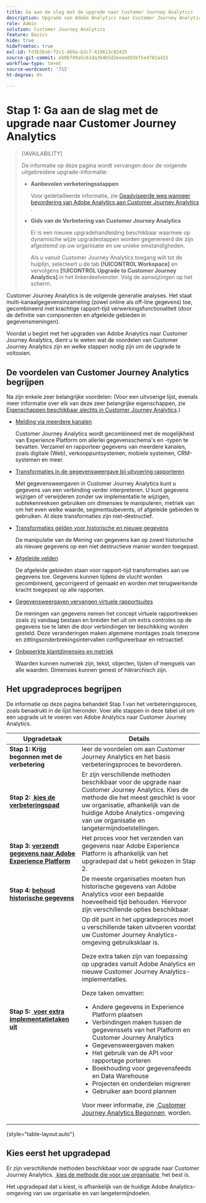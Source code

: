 ```yaml
---
title: Ga aan de slag met de upgrade naar Customer Journey Analytics
description: Upgrade van Adobe Analytics naar Customer Journey Analytics plannen
role: Admin
solution: Customer Journey Analytics
feature: Basics
hide: true
hidefromtoc: true
exl-id: fd3b36ab-72c1-469a-b2c7-419813c82425
source-git-commit: eb9b749a5c61da3b4b5d2eeeed93bf5e4702a415
workflow-type: tm+mt
source-wordcount: '715'
ht-degree: 0%

---
```


# Stap 1: Ga aan de slag met de upgrade naar Customer Journey Analytics

>[!AVAILABILITY]
>
>De informatie op deze pagina wordt vervangen door de volgende uitgebreidere upgrade-informatie: <ul><li>**Aanbevolen verbeteringsstappen**<p>Voor gedetailleerde informatie, zie [&#x200B; Geadviseerde weg wanneer bevordering van Adobe Analytics aan Customer Journey Analytics &#x200B;](/help/getting-started/cja-upgrade/cja-upgrade-recommendations.md).</p></li><li>**Gids van de Verbetering van Customer Journey Analytics**<p>Er is een nieuwe upgradehandleiding beschikbaar waarmee op dynamische wijze upgradestappen worden gegenereerd die zijn afgestemd op uw organisatie en uw unieke omstandigheden.</p><p>Als u vanuit Customer Journey Analytics toegang wilt tot de hulplijn, selecteert u de tab **[!UICONTROL Workspace]** en vervolgens **[!UICONTROL Upgrade to Customer Journey Analytics]** in het linkerdeelvenster. Volg de aanwijzingen op het scherm.</p></li></ul>

Customer Journey Analytics is de volgende generatie analyses. Het staat multi-kanaalgegevensinzameling (zowel online als off-line gegevens) toe, gecombineerd met krachtige rapport-tijd verwerkingsfunctionaliteit (door de definitie van componenten en afgeleide gebieden in gegevensmeningen).

Voordat u begint met het upgraden van Adobe Analytics naar Customer Journey Analytics, dient u te weten wat de voordelen van Customer Journey Analytics zijn en welke stappen nodig zijn om de upgrade te voltooien.

## De voordelen van Customer Journey Analytics begrijpen

Na zijn enkele zeer belangrijke voordelen: (Voor een uitvoerige lijst, evenals meer informatie over elk van deze zeer belangrijke eigenschappen, zie [&#x200B; Eigenschappen beschikbaar slechts in Customer Journey Analytics &#x200B;](/help/getting-started/aa-vs-cja/cja-aa.md#adobe-customer-journey-analytics-features-not-available-in-adobe-analytics).)

* [Melding via meerdere kanalen](/help/getting-started/aa-to-cja-user.md#changes-to-data-architecture)

  Customer Journey Analytics wordt gecombineerd met de mogelijkheid van Experience Platform om allerlei gegevensschema&#39;s en -typen te bevatten. Verzamel en rapporteer gegevens van meerdere kanalen, zoals digitale (Web), verkooppuntsystemen, mobiele systemen, CRM-systemen en meer.

* [Transformaties in de gegevensweergave bij uitvoering rapporteren](/help/getting-started/aa-vs-cja/vrs-dataview-sandbox-adc.md#customer-journey-analytics-data-views)

  Met gegevensweergaven in Customer Journey Analytics kunt u gegevens van een verbinding verder interpreteren. U kunt gegevens wijzigen of verwijderen zonder uw implementatie te wijzigen, subtekenreeksen gebruiken om dimensies te manipuleren, metriek van om het even welke waarde, segmentsubevents, of afgeleide gebieden te gebruiken. Al deze transformaties zijn niet-destructief.

* [Transformaties gelden voor historische en nieuwe gegevens](/help/getting-started/aa-vs-cja/vrs-dataview-sandbox-adc.md)

  De manipulatie van de Mening van gegevens kan op zowel historische als nieuwe gegevens op een niet destructieve manier worden toegepast.

* [Afgeleide velden](/help/data-views/derived-fields/derived-fields.md)

  De afgeleide gebieden staan voor rapport-tijd transformaties aan uw gegevens toe. Gegevens kunnen tijdens de vlucht worden gecombineerd, gecorrigeerd of gemaakt en worden met terugwerkende kracht toegepast op alle rapporten.

* [Gegevensweergaven vervangen virtuele rapportsuites](/help/getting-started/aa-to-cja-user.md#changes-to-the-concept-of-virtual-report-suites)

  De meningen van gegevens nemen het concept virtuele rapportreeksen zoals zij vandaag bestaan en breiden het uit om extra controles op de gegevens toe te laten die door verbindingen ter beschikking worden gesteld. Deze veranderingen maken algemene montages zoals timezone en zittingsonderbrekingsintervallen configureerbaar en retroactief.

* [Onbeperkte klantdimensies en metriek](/help/getting-started/aa-to-cja-user.md#changes-to-the-concept-of-evars-and-props)

  Waarden kunnen numeriek zijn, tekst, objecten, lijsten of mengsels van alle waarden. Dimensies kunnen genest of hiërarchisch zijn.

## Het upgradeproces begrijpen

<!-- Include a graphic of the end-to-end process, as well as links to each step of the process -->
De informatie op deze pagina behandelt Stap 1 van het verbeteringsproces, zoals benadrukt in de lijst hieronder. Voer alle stappen in deze tabel uit om een upgrade uit te voeren van Adobe Analytics naar Customer Journey Analytics.

| Upgradetaak | Details |
|---------|----------|
| <span class="preview">**Stap 1: Krijg begonnen met de verbetering**</span> | <span class="preview"> leer de voordelen om aan Customer Journey Analytics en het basis verbeteringsproces te bevorderen.</span> |
| **Stap 2: [&#x200B; kies de verbeteringspad](/help/getting-started/cja-upgrade/cja-upgrade-path.md)** | Er zijn verschillende methoden beschikbaar voor de upgrade naar Customer Journey Analytics. Kies de methode die het meest geschikt is voor uw organisatie, afhankelijk van de huidige Adobe Analytics-omgeving van uw organisatie en langetermijndoelstellingen. |
| **Stap 3: [&#x200B; verzendt gegevens naar Adobe Experience Platform](/help/getting-started/cja-upgrade/cja-upgrade-send-to-platform.md)** | Het proces voor het verzenden van gegevens naar Adobe Experience Platform is afhankelijk van het upgradepad dat u hebt gekozen in Stap 2. |
| **Stap 4: [&#x200B; behoud historische gegevens](/help/getting-started/cja-upgrade/cja-upgrade-historical-data.md)** | De meeste organisaties moeten hun historische gegevens van Adobe Analytics voor een bepaalde hoeveelheid tijd behouden. Hiervoor zijn verschillende opties beschikbaar. |
| **Stap 5: [&#x200B; voer extra implementatietaken uit](/help/getting-started/cja-getting-started.md)** | Op dit punt in het upgradeproces moet u verschillende taken uitvoeren voordat uw Customer Journey Analytics-omgeving gebruiksklaar is.<p>Deze extra taken zijn van toepassing op upgrades vanuit Adobe Analytics en nieuwe Customer Journey Analytics-implementaties.</p><p>Deze taken omvatten:</p><ul><li>Andere gegevens in Experience Platform plaatsen</li><li>Verbindingen maken tussen de gegevenssets van het Platform en Customer Journey Analytics</li><li>Gegevensweergaven maken</li><li>Het gebruik van de API voor rapportage porteren</li><li>Boekhouding voor gegevensfeeds en Data Warehouse</li><li>Projecten en onderdelen migreren</li><li>Gebruiker aan boord plannen</li></ul> <p>Voor meer informatie, zie [&#x200B; Customer Journey Analytics Begonnen &#x200B;](/help/getting-started/cja-getting-started.md) worden. |

{style="table-layout:auto"}

## Kies eerst het upgradepad

Er zijn verschillende methoden beschikbaar voor de upgrade naar Customer Journey Analytics. [&#x200B; kies de methode die voor uw organisatie &#x200B;](/help/getting-started/cja-upgrade/cja-upgrade-path.md) het best is.

Het upgradepad dat u kiest, is afhankelijk van de huidige Adobe Analytics-omgeving van uw organisatie en van langetermijndoelen.
